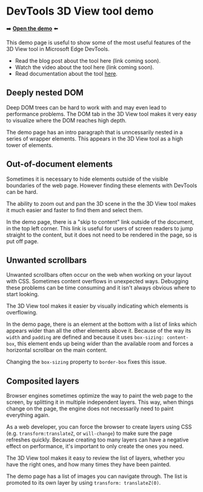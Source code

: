 # DevTools 3D View tool demo

➡️ **[Open the demo](https://microsoftedge.github.io/Demos/devtools-3d/)** ⬅️

This demo page is useful to show some of the most useful features of the 3D View tool in Microsoft Edge DevTools.

* Read the blog post about the tool here (link coming soon).
* Watch the video about the tool here (link coming soon).
* Read documentation about the tool [here](https://learn.microsoft.com/microsoft-edge/devtools/3d-view/).

## Deeply nested DOM

Deep DOM trees can be hard to work with and may even lead to performance problems. The DOM tab in the 3D View tool makes it very easy to visualize where the DOM reaches high depth.

The demo page has an intro paragraph that is unncessarily nested in a series of wrapper elements. This appears in the 3D View tool as a high tower of elements.

## Out-of-document elements

Sometimes it is necessary to hide elements outside of the visible boundaries of the web page. However finding these elements with DevTools can be hard.

The ability to zoom out and pan the 3D scene in the the 3D View tool makes it much easier and faster to find them and select them.

In the demo page, there is a "skip to content" link outside of the document, in the top left corner. This link is useful for users of screen readers to jump straight to the content, but it does not need to be rendered in the page, so is put off page.

## Unwanted scrollbars

Unwanted scrollbars often occur on the web when working on your layout with CSS. Sometimes content overflows in unexpected ways. Debugging these problems can be time consuming and it isn't always obvious where to start looking.

The 3D View tool makes it easier by visually indicating which elements is overflowing.

In the demo page, there is an element at the bottom with a list of links which appears wider than all the other elements above it. Because of the way its `width` and `padding` are defined and because it uses `box-sizing: content-box`, this element ends up being wider than the available room and forces a horizontal scrollbar on the main content.

Changing the `box-sizing` property to `border-box` fixes this issue.

## Composited layers

Browser engines sometimes optimize the way to paint the web page to the screen, by splitting it in multiple independent layers. This way, when things change on the page, the engine does not necessarily need to paint everything again.

As a web developer, you can force the browser to create layers using CSS (e.g. `transform:translateZ`, or `will-change`) to make sure the page refreshes quickly. Because creating too many layers can have a negative effect on performance, it's important to only create the ones you need.

The 3D View tool makes it easy to review the list of layers, whether you have the right ones, and how many times they have been painted.

The demo page has a list of images you can navigate through. The list is promoted to its own layer by using `transform: translateZ(0)`.

